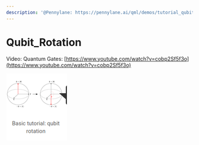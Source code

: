 ```yaml
---
description: '@Pennylane: https://pennylane.ai/qml/demos/tutorial_qubit_rotation.html'
---
```


# Qubit\_Rotation

Video: Quantum Gates: [https://www.youtube.com/watch?v=cobp2Sf5f3o](https://www.youtube.com/watch?v=cobp2Sf5f3o)

![](<../../.gitbook/assets/grafik (6) (1) (1) (1).png>)
